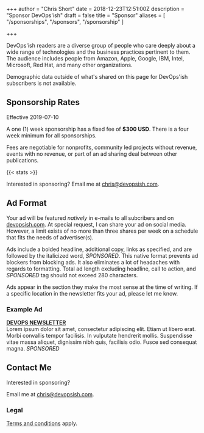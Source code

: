 +++
author = "Chris Short"
date = 2018-12-23T12:51:00Z
description = "Sponsor DevOps'ish"
draft = false
title = "Sponsor"
aliases = [
    "/sponsorships",
    "/sponsors",
    "/sponsorship"
]

+++

DevOps'ish readers are a diverse group of people who care deeply about a wide range of technologies and the business practices pertinent to them. The audience includes people from Amazon, Apple, Google, IBM, Intel, Microsoft, Red Hat, and many other organizations.

Demographic data outside of what's shared on this page for DevOps'ish subscribers is not available.

## Sponsorship Rates

Effective 2019-07-10

A one (1) week sponsorship has a fixed fee of **$300 USD**. There is a four week minimum for all sponsorships.

Fees are negotiable for nonprofits, community led projects without revenue, events with no revenue, or part of an ad sharing deal between other publications.

{{< stats >}}

Interested in sponsoring? Email me at [chris@devopsish.com](mailto:chris@devopsish.com).

## Ad Format

Your ad will be featured *natively* in e-mails to all subcribers and on [devopsish.com](https://devopsish.com/). At special request, I can share your ad on social media. However, a limit exists of no more than three shares per week on a schedule that fits the needs of advertiser(s).

Ads include a bolded headline, additional copy, links as specified, and are followed by the italicized word, *SPONSORED*. This native format prevents ad blockers from blocking ads. It also eliminates a lot of headaches with regards to formatting. Total ad length excluding headline, call to action, and *SPONSORED* tag should not exceed 280 characters.

Ads appear in the section they make the most sense at the time of writing. If a specific location in the newsletter fits your ad, please let me know.

### Example Ad

[**DEVOPS NEWSLETTER**](https://devopsish.com/)  
Lorem ipsum dolor sit amet, consectetur adipiscing elit. Etiam ut libero erat. Morbi convallis tempor facilisis. In vulputate hendrerit mollis. Suspendisse vitae massa aliquet, dignissim nibh quis, facilisis odio. Fusce sed consequat magna. *SPONSORED*

## Contact Me

Interested in sponsoring?

Email me at [chris@devopsish.com](mailto:chris@devopsish.com).

### Legal

[Terms and conditions](/terms/) apply.
